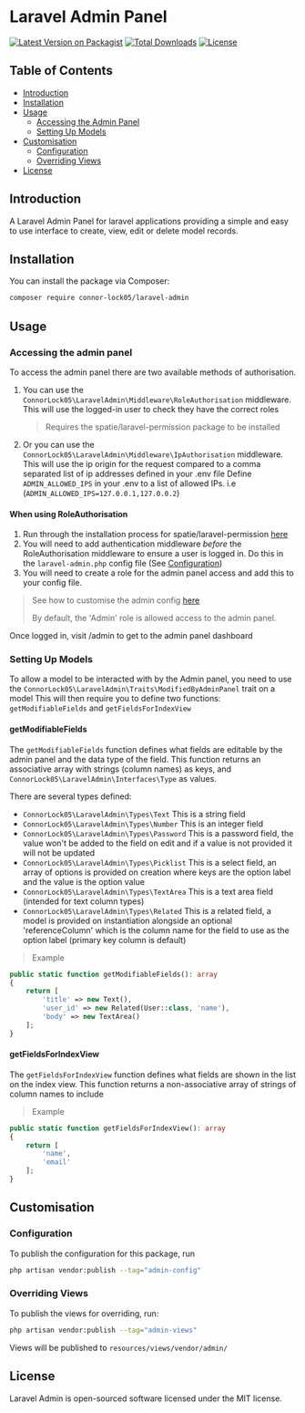 # Laravel Admin Panel

[![Latest Version on Packagist](https://img.shields.io/packagist/v/connor-lock05/laravel-admin.svg?style=flat-square)](https://packagist.org/packages/connor-lock05/laravel-admin)
[![Total Downloads](https://img.shields.io/packagist/dt/connor-lock05/laravel-admin.svg?style=flat-square)](https://packagist.org/packages/connor-lock05/laravel-admin)
[![License](https://img.shields.io/packagist/l/connor-lock05/laravel-admin.svg?style=flat-square)](https://packagist.org/packages/connor-lock05/laravel-admin)

## Table of Contents

- [Introduction](#introduction)
- [Installation](#installation)
- [Usage](#usage)
  - [Accessing the Admin Panel](#accessing-the-admin-panel)
  - [Setting Up Models](#setting-up-models)
- [Customisation](#customisation)
  - [Configuration](#configuration)
  - [Overriding Views](#overriding-views)
- [License](#license)

## Introduction

A Laravel Admin Panel for laravel applications providing a simple and easy to use interface to create, view, edit or delete model records.

## Installation

You can install the package via Composer:

```bash
composer require connor-lock05/laravel-admin
```
## Usage

### Accessing the admin panel

To access the admin panel there are two available methods of authorisation.

1. You can use the `ConnorLock05\LaravelAdmin\Middleware\RoleAuthorisation` middleware. 
    This will use the logged-in user to check they have the correct roles
    > Requires the spatie/laravel-permission package to be installed
2. Or you can use the `ConnorLock05\LaravelAdmin\Middleware\IpAuthorisation` middleware.
    This will use the ip origin for the request compared to a comma separated list of ip addresses defined in your .env file
    Define `ADMIN_ALLOWED_IPS` in your .env to a list of allowed IPs.
    i.e (`ADMIN_ALLOWED_IPS=127.0.0.1,127.0.0.2`)

#### When using RoleAuthorisation

1. Run through the installation process for spatie/laravel-permission [here](https://spatie.be/docs/laravel-permission/v6/installation-laravel)
2. You will need to add authentication middleware *before* the RoleAuthorisation middleware to ensure a user is logged in. Do this in the `laravel-admin.php` config file (See [Configuration](#configuration))
3. You will need to create a role for the admin panel access and add this to your config file.
  > See how to customise the admin config [here](#configuration)
  > 
  > By default, the 'Admin' role is allowed access to the admin panel.

Once logged in, visit /admin to get to the admin panel dashboard

### Setting Up Models

To allow a model to be interacted with by the Admin panel, you need to use the `ConnorLock05\LaravelAdmin\Traits\ModifiedByAdminPanel` trait on a model
This will then require you to define two functions: `getModifiableFields` and `getFieldsForIndexView`

#### getModifiableFields

The `getModifiableFields` function defines what fields are editable by the admin panel and the data type of the field.
This function returns an associative array with strings (column names) as keys, and `ConnorLock05\LaravelAdmin\Interfaces\Type` as values.

There are several types defined:
- `ConnorLock05\LaravelAdmin\Types\Text` This is a string field
- `ConnorLock05\LaravelAdmin\Types\Number` This is an integer field
- `ConnorLock05\LaravelAdmin\Types\Password` This is a password field, the value won't be added to the field on edit and if a value is not provided it will not be updated
- `ConnorLock05\LaravelAdmin\Types\Picklist` This is a select field, an array of options is provided on creation where keys are the option label and the value is the option value
- `ConnorLock05\LaravelAdmin\Types\TextArea` This is a text area field (intended for text column types)
- `ConnorLock05\LaravelAdmin\Types\Related` This is a related field, a model is provided on instantiation alongside an optional 'referenceColumn' which is the column name for the field to use as the option label (primary key column is default)

> Example

```php
public static function getModifiableFields(): array
{
    return [
        'title' => new Text(),
        'user_id' => new Related(User::class, 'name'),
        'body' => new TextArea()
    ];
}
```

#### getFieldsForIndexView

The `getFieldsForIndexView` function defines what fields are shown in the list on the index view.
This function returns a non-associative array of strings of column names to include

> Example

```php
public static function getFieldsForIndexView(): array
{
    return [
        'name',
        'email'
    ];
}
```

## Customisation

### Configuration

To publish the configuration for this package, run
```bash
php artisan vendor:publish --tag="admin-config"
```

### Overriding Views

To publish the views for overriding, run:
```bash
php artisan vendor:publish --tag="admin-views"
```

Views will be published to `resources/views/vendor/admin/`

## License

Laravel Admin is open-sourced software licensed under the MIT license.